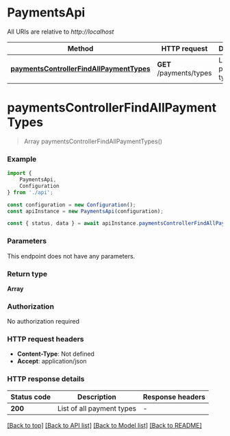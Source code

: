 # PaymentsApi

All URIs are relative to *http://localhost*

|Method | HTTP request | Description|
|------------- | ------------- | -------------|
|[**paymentsControllerFindAllPaymentTypes**](#paymentscontrollerfindallpaymenttypes) | **GET** /payments/types | List all payment types|

# **paymentsControllerFindAllPaymentTypes**
> Array<PaymentType> paymentsControllerFindAllPaymentTypes()


### Example

```typescript
import {
    PaymentsApi,
    Configuration
} from './api';

const configuration = new Configuration();
const apiInstance = new PaymentsApi(configuration);

const { status, data } = await apiInstance.paymentsControllerFindAllPaymentTypes();
```

### Parameters
This endpoint does not have any parameters.


### Return type

**Array<PaymentType>**

### Authorization

No authorization required

### HTTP request headers

 - **Content-Type**: Not defined
 - **Accept**: application/json


### HTTP response details
| Status code | Description | Response headers |
|-------------|-------------|------------------|
|**200** | List of all payment types |  -  |

[[Back to top]](#) [[Back to API list]](../README.md#documentation-for-api-endpoints) [[Back to Model list]](../README.md#documentation-for-models) [[Back to README]](../README.md)

